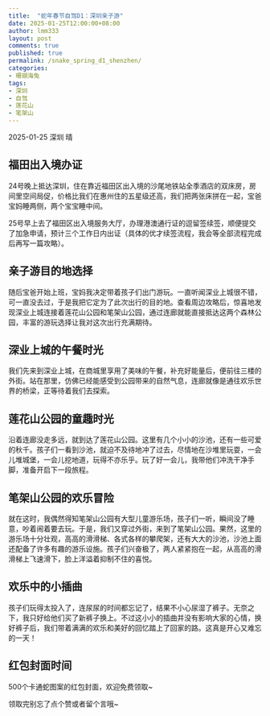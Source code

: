 ```yaml
---
title:  "蛇年春节自驾D1：深圳亲子游"
date: 2025-01-25T12:00:00+08:00
author: lmm333
layout: post
comments: true
published: true
permalink: /snake_spring_d1_shenzhen/
categories:
- 珊瑚海兔
tags:
- 深圳
- 自驾
- 莲花山
- 笔架山
---
```

2025-01-25 深圳 晴

## 福田出入境办证
24号晚上抵达深圳，住在靠近福田区出入境的沙尾地铁站全季酒店的双床房，房间里空间局促，价格比我们在惠州住的五星级还高，我们把两张床拼在一起，宝爸宝妈睡两侧，两个宝宝睡中间。<!--more-->
<!--more-->
25号早上去了福田区出入境服务大厅，办理港澳通行证的逗留签续签，顺便提交了加急申请，预计三个工作日内出证（具体的优才续签流程，我会等全部流程完成后再写一篇攻略）。

##  亲子游目的地选择
随后宝爸开始上班，宝妈我决定带着孩子们出门游玩。一直听闻深业上城很不错，可一直没去过，于是我把它定为了此次出行的目的地。查看周边攻略后，惊喜地发现深业上城连接着莲花山公园和笔架山公园，通过连廊就能直接抵达这两个森林公园，丰富的游玩选择让我对这次出行充满期待。

## 深业上城的午餐时光
我们先来到深业上城，在商城里享用了美味的午餐，补充好能量后，便前往三楼的外街。站在那里，仿佛已经能感受到公园带来的自然气息，连廊就像是通往欢乐世界的桥梁，正等待着我们去探索。

## 莲花山公园的童趣时光
沿着连廊没走多远，就到达了莲花山公园。这里有几个小小的沙池，还有一些可爱的秋千。孩子们一看到沙池，就迫不及待地冲了过去，尽情地在沙堆里玩耍，一会儿堆城堡，一会儿挖地道，玩得不亦乐乎。玩了好一会儿，我带他们冲洗干净手脚，准备开启下一段旅程。

## 笔架山公园的欢乐冒险
就在这时，我偶然得知笔架山公园有大型儿童游乐场，孩子们一听，瞬间没了睡意，吵着闹着要去玩。于是，我们又穿过外街，来到了笔架山公园。果然，这里的游乐场十分壮观，高高的滑滑梯、各式各样的攀爬架，还有大大的沙池，沙池上面还配备了许多有趣的游乐设施。孩子们兴奋极了，两人紧紧抱在一起，从高高的滑滑梯上飞速滑下，脸上洋溢着抑制不住的喜悦。

## 欢乐中的小插曲
孩子们玩得太投入了，连尿尿的时间都忘记了，结果不小心尿湿了裤子。无奈之下，我只好给他们买了新裤子换上。不过这小小的插曲并没有影响大家的心情，换好裤子后，我们带着满满的欢乐和美好的回忆踏上了回家的路。这真是开心又难忘的一天！ 

## 红包封面时间
500个卡通蛇图案的红包封面，欢迎免费领取~

领取完别忘了点个赞或者留个言哦~